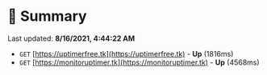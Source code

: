 # 📖 Summary
Last updated: **8/16/2021, 4:44:22 AM**

- `GET` [https://uptimerfree.tk](https://uptimerfree.tk) - **Up** (1816ms)
- `GET` [https://monitoruptimer.tk](https://monitoruptimer.tk) - **Up** (4568ms)
